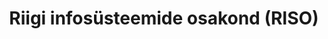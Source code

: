 ---
title: Riigi infosüsteemide osakond (RISO)
description: 'Riigi infosüsteemide osakond on Majandus- ja Kommunikatsiooniministeeriumi struktuuriüksus, mis allub ja saab ülesandeid kantslerilt.'
maintainer_name: Uuno Vallner
maintainer_email: uuno.vallner@riso.ee
---